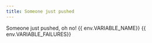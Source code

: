 ```yaml
---
title: Someone just pushed
---
```

Someone just pushed, oh no! {{ env.VARIABLE_NAME}}  {{ env.VARIABLE_FAILURES}} 